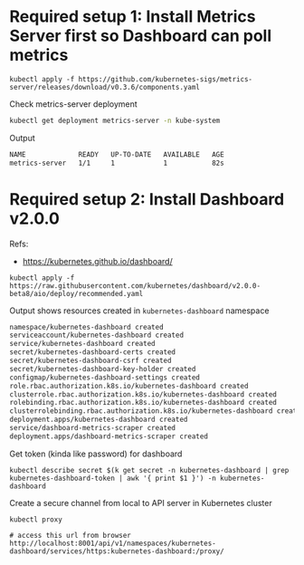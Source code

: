 # Required setup 1: Install Metrics Server first so Dashboard can poll metrics
```
kubectl apply -f https://github.com/kubernetes-sigs/metrics-server/releases/download/v0.3.6/components.yaml
```

Check metrics-server deployment
```bash
kubectl get deployment metrics-server -n kube-system
```

Output
```bash
NAME             READY   UP-TO-DATE   AVAILABLE   AGE
metrics-server   1/1     1            1           82s
```

# Required setup 2: Install Dashboard v2.0.0
Refs: 
- https://kubernetes.github.io/dashboard/

```
kubectl apply -f https://raw.githubusercontent.com/kubernetes/dashboard/v2.0.0-beta8/aio/deploy/recommended.yaml
```

Output shows resources created in `kubernetes-dashboard` namespace
```bash
namespace/kubernetes-dashboard created
serviceaccount/kubernetes-dashboard created
service/kubernetes-dashboard created
secret/kubernetes-dashboard-certs created
secret/kubernetes-dashboard-csrf created
secret/kubernetes-dashboard-key-holder created
configmap/kubernetes-dashboard-settings created
role.rbac.authorization.k8s.io/kubernetes-dashboard created
clusterrole.rbac.authorization.k8s.io/kubernetes-dashboard created
rolebinding.rbac.authorization.k8s.io/kubernetes-dashboard created
clusterrolebinding.rbac.authorization.k8s.io/kubernetes-dashboard created
deployment.apps/kubernetes-dashboard created
service/dashboard-metrics-scraper created
deployment.apps/dashboard-metrics-scraper created
```

Get token (kinda like password) for dashboard
```
kubectl describe secret $(k get secret -n kubernetes-dashboard | grep kubernetes-dashboard-token | awk '{ print $1 }') -n kubernetes-dashboard
```

Create a secure channel from local to API server in Kubernetes cluster
```
kubectl proxy

# access this url from browser
http://localhost:8001/api/v1/namespaces/kubernetes-dashboard/services/https:kubernetes-dashboard:/proxy/
```